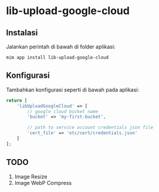 # lib-upload-google-cloud

## Instalasi

Jalankan perintah di bawah di folder aplikasi:

```
mim app install lib-upload-google-cloud
```

## Konfigurasi

Tambahkan konfigurasi seperti di bawah pada aplikasi:

```php
return [
    'libUploadGoogleCloud' => [
        // google cloud bucket name
        'bucket' => 'my-first-bucket',

        // path to service account credentials json file
        'cert_file' => 'etc/cert/credentials.json'
    ]
];
```

## TODO

1. Image Resize
1. Image WebP Compress
